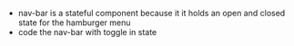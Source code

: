 - nav-bar is a stateful component because it it holds an open and closed state for the hamburger menu
- code the nav-bar with toggle in state